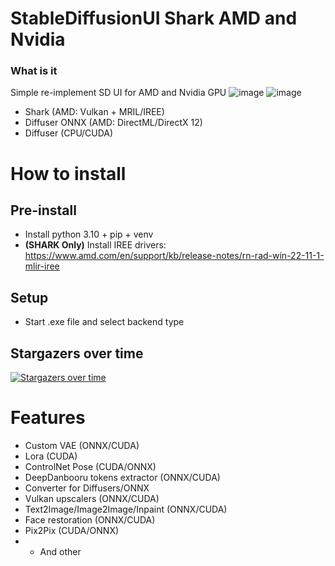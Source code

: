 # StableDiffusionUI Shark AMD and Nvidia
### What is it
Simple re-implement SD UI for AMD and Nvidia GPU 
![image](https://user-images.githubusercontent.com/13867290/222996644-77cfab99-6a1a-45e1-823e-9a1365e515db.png)
![image](https://user-images.githubusercontent.com/13867290/216797870-3f05fd70-41b0-41e5-b9ea-e7f41f294b65.png)


* Shark (AMD: Vulkan + MRIL/IREE)
* Diffuser ONNX (AMD: DirectML/DirectX 12)
* Diffuser (CPU/CUDA)

# How to install
## Pre-install
* Install python 3.10 + pip + venv
* __(SHARK Only)__ Install IREE drivers: https://www.amd.com/en/support/kb/release-notes/rn-rad-win-22-11-1-mlir-iree

## Setup
* Start .exe file and select backend type

## Stargazers over time
[![Stargazers over time](https://starchart.cc/ForserX/StableDiffusionUI.svg)](https://starchart.cc/ForserX/StableDiffusionUI)

# Features
* Custom VAE (ONNX/CUDA)
* Lora (CUDA) 
* ControlNet Pose (CUDA/ONNX)
* DeepDanbooru tokens extractor (ONNX/CUDA)
* Converter for Diffusers/ONNX 
* Vulkan upscalers (ONNX/CUDA)
* Text2Image/Image2Image/Inpaint (ONNX/CUDA)
* Face restoration (ONNX/CUDA)
* Pix2Pix (CUDA/ONNX)
* * And other 
